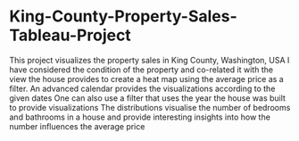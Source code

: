 # King-County-Property-Sales-Tableau-Project
This project visualizes the property sales in King County, Washington, USA
I have considered the condition of the property and co-related it with the view the house provides to create a heat map using the average price as a filter.
An advanced calendar provides the visualizations according to the given dates
One can also use a filter that uses the year the house was built to provide visualizations
The distributions visualise the number of bedrooms and bathrooms in a house and provide interesting insights into how the number influences the average price
